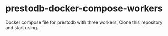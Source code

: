 # prestodb-docker-compose-workers
Docker compose file for prestodb with three workers, 
Clone this repository and start using.
